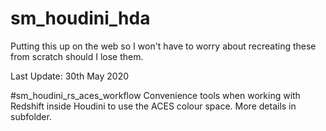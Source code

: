 # sm_houdini_hda
Putting this up on the web so I won't have to worry about recreating these from scratch should I lose them. 

Last Update: 30th May 2020

#sm_houdini_rs_aces_workflow
Convenience tools when working with Redshift inside Houdini to use the ACES colour space. More details in subfolder. 
